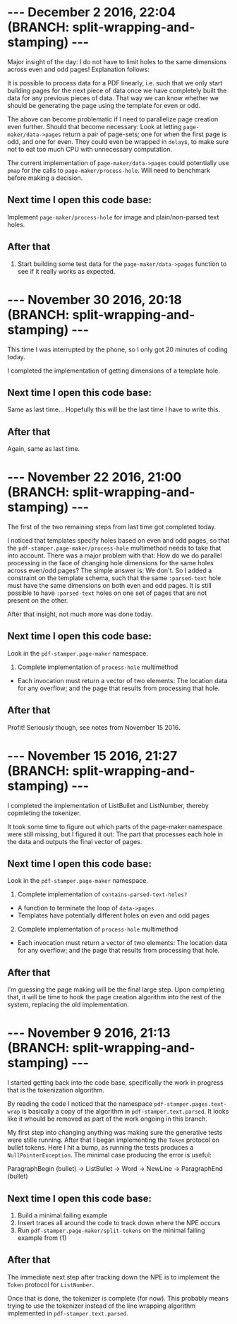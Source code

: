# --- December 2 2016, 22:04 (BRANCH: split-wrapping-and-stamping) ---

Major insight of the day: I do not have to limit holes to the same dimensions
across even and odd pages! Explanation follows:

It is possible to process data for a PDF linearly, i.e. such that we only start
building pages for the next piece of data once we have completely built the data
for any previous pieces of data. That way we can know whether we should be generating
the page using the template for even or odd.

The above can become problematic if I need to parallelize page creation even
further. Should that become necessary: Look at letting `page-maker/data->pages`
return a pair of page-sets; one for when the first page is odd, and one for even.
They could even be wrapped in `delay`s, to make sure not to eat too much CPU with
unnecessary computation.

The current implementation of `page-maker/data->pages` could potentially use `pmap`
for the calls to `page-maker/process-hole`. Will need to benchmark before making
a decision.

## Next time I open this code base:

Implement `page-maker/process-hole` for image and plain/non-parsed text holes.

## After that

1. Start building some test data for the `page-maker/data->pages` function to see
   if it really works as expected.


# --- November 30 2016, 20:18 (BRANCH: split-wrapping-and-stamping) ---

This time I was interrupted by the phone, so I only got 20 minutes of coding today.

I completed the implementation of getting dimensions of a template hole.

## Next time I open this code base:

Same as last time... Hopefully this will be the last time I have to write this.

## After that

Again, same as last time.


# --- November 22 2016, 21:00 (BRANCH: split-wrapping-and-stamping) ---

The first of the two remaining steps from last time got completed today.

I noticed that templates specify holes based on even and odd pages, so that the
`pdf-stamper.page-maker/process-hole` multimethod needs to take that into account.
There was a major problem with that: How do we do parallel processing in the face
of changing hole dimensions for the same holes across even/odd pages? The simple
answer is: We don't. So I added a constraint on the template schema, such that
the same `:parsed-text` hole must have the same dimensions on both even and odd
pages. It is still possible to have `:parsed-text` holes on one set of pages that
are not present on the other.

After that insight, not much more was done today.

## Next time I open this code base:

Look in the `pdf-stamper.page-maker` namespace.

1. Complete implementation of `process-hole` multimethod
  - Each invocation must return a vector of two elements: The location data for
    any overflow; and the page that results from processing that hole.

## After that

Profit! Seriously though, see notes from November 15 2016.


# --- November 15 2016, 21:27 (BRANCH: split-wrapping-and-stamping) ---

I completed the implementation of ListBullet and ListNumber, thereby copmleting
the tokenizer.

It took some time to figure out which parts of the page-maker namespace were still
missing, but I figured it out: The part that processes each hole in the data and
outputs the final vector of pages.

## Next time I open this code base:

Look in the `pdf-stamper.page-maker` namespace.

1. Complete implementation of `contains-parsed-text-holes?`
  - A function to terminate the loop of `data->pages`
  - Templates have potentially different holes on even and odd pages
2. Complete implementation of `process-hole` multimethod
  - Each invocation must return a vector of two elements: The location data for
    any overflow; and the page that results from processing that hole.

## After that

I'm guessing the page making will be the final large step. Upon completing that,
it will be time to hook the page creation algorithm into the rest of the system,
replacing the old implementation.


# --- November 9 2016, 21:13 (BRANCH: split-wrapping-and-stamping) ---

I started getting back into the code base, specifically the work in progress that
is the tokenization algorithm.

By reading the code I noticed that the namespace `pdf-stamper.pages.text-wrap` is
basically a copy of the algorithm in `pdf-stamper.text.parsed`. It looks like it
whould be removed as part of the work ongoing in this branch.

My first step into changing anything was making sure the generative tests were
stille running. After that I began implementing the `Token` protocol on bullet
tokens. Here I hit a bump, as running the tests produces a `NullPointerException`.
The minimal case producing the error is useful:

ParagraphBegin (bullet) -> ListBullet -> Word -> NewLine -> ParagraphEnd (bullet)

## Next time I open this code base:

1. Build a minimal failing example
2. Insert traces all around the code to track down where the NPE occurs
3. Run `pdf-stamper.page-maker/split-tokens` on the minimal failing example from (1)

## After that

The immediate next step after tracking down the NPE is to implement the `Token`
protocol for `ListNumber`.

Once that is done, the tokenizer is complete (for now). This probably means trying
to use the tokenizer instead of the line wrapping algorithm implemented in
 `pdf-stamper.text.parsed`.

